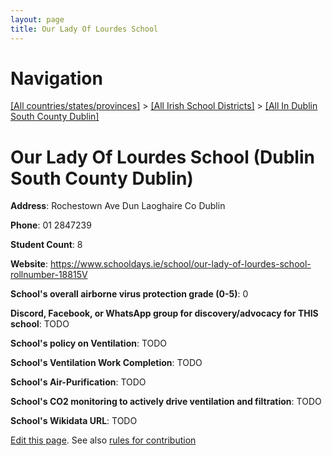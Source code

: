 ```yaml
---
layout: page
title: Our Lady Of Lourdes School
---
```

# Navigation

[[All countries/states/provinces]](../../..) > [[All Irish School Districts]](../..) > [[All In Dublin South County Dublin]](..)

# Our Lady Of Lourdes School (Dublin South County Dublin)

**Address**: Rochestown Ave Dun Laoghaire Co Dublin

**Phone**: 01 2847239

**Student Count**: 8

**Website**: <https://www.schooldays.ie/school/our-lady-of-lourdes-school-rollnumber-18815V>

**School's overall airborne virus protection grade (0-5)**: 0

**Discord, Facebook, or WhatsApp group for discovery/advocacy for THIS school**: TODO

**School's policy on Ventilation**: TODO

**School's Ventilation Work Completion**: TODO

**School's Air-Purification**: TODO

**School's CO2 monitoring to actively drive ventilation and filtration**: TODO

**School's Wikidata URL**: TODO


[Edit this page](https://github.com/ventilate-schools/Ireland/edit/main/./Dublin_South_County_Dublin/Our_Lady_Of_Lourdes_School.md). See also [rules for contribution](../../../contribution-rules/)